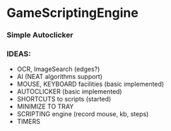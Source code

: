 # GameScriptingEngine

### Simple Autoclicker



 ### IDEAS:
- OCR, ImageSearch (edges?) 
- AI (NEAT algorithms support)
- MOUSE, KEYBOARD facilities (basic implemented)
- AUTOCLICKER (basic implemented)
- SHORTCUTS to scripts (started)
- MINIMIZE TO TRAY
- SCRIPTING engine (record mouse, kb, steps)
- TIMERS
